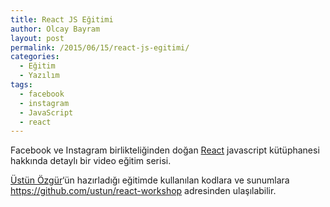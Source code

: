 ```yaml
---
title: React JS Eğitimi
author: Olcay Bayram
layout: post
permalink: /2015/06/15/react-js-egitimi/
categories:
  - Eğitim
  - Yazılım
tags:
  - facebook
  - instagram
  - JavaScript
  - react
---
```

Facebook ve Instagram birlikteliğinden doğan <a href="https://facebook.github.io/react/" target="_blank">React</a> javascript kütüphanesi hakkında detaylı bir video eğitim serisi.

<span class='embed-youtube' style='text-align:center; display: block;'></span>

<a href="http://ustunozgur.com/" target="_blank">Üstün Özgür</a>&#8216;ün hazırladığı eğitimde kullanılan kodlara ve sunumlara <a href="https://github.com/ustun/react-workshop" target="_blank">https://github.com/ustun/react-workshop</a> adresinden ulaşılabilir.